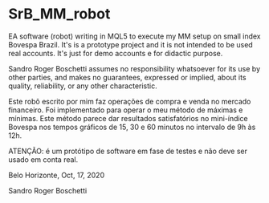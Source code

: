 # SrB_MM_robot
EA software (robot) writing in MQL5 to execute my MM setup on small index Bovespa Brazil. It's is a prototype project and it is not intended to be used real accounts. It's just for demo accounts e for didactic purpose.

Sandro Roger Boschetti assumes no responsibility whatsoever for its use by other parties, and makes no guarantees, expressed or implied, about its quality, reliability, or any other characteristic.

Este robô escrito por mim faz operações de compra e venda no mercado financeiro. Foi implementado para operar o meu método de máximas e mínimas. Este método parece dar resultados satisfatórios no mini-índice Bovespa nos tempos gráficos de 15, 30 e 60 minutos no intervalo de 9h às 12h.

ATENÇÃO: é um protótipo de software em fase de testes e não deve ser usado em conta real.

Belo Horizonte, Oct, 17, 2020

Sandro Roger Boschetti
